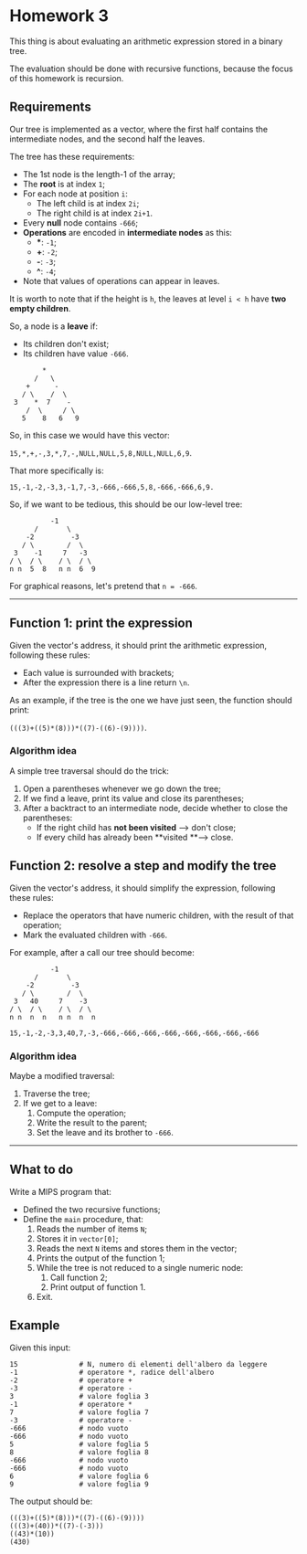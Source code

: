 # Homework 3

This thing is about evaluating an arithmetic expression stored in a binary tree.

The evaluation should be done with recursive functions, because the focus of this homework is recursion.

## Requirements

Our tree is implemented as a vector, where the first half contains the intermediate nodes, and the second half the leaves.

The tree has these requirements:

- The 1st node is the length-1 of the array;
- The **root** is at index `1`;
- For each node at position `i`:
  - The left child is at index `2i`;
  - The right child is at index `2i+1`.
- Every **null** node contains `-666`;
- **Operations** are encoded in **intermediate nodes** as this:
  - **\***: `-1`;
  - **+**: `-2`;
  - **-**:  `-3`;
  - **^**: `-4`;
- Note that values of operations can appear in leaves.

It is worth to note that if the height is `h`, the leaves at level `i < h` have **two empty children**.

So, a node is a **leave** if:

- Its children don't exist;
- Its children have value `-666`.

```
        *
      /   \
    +      -
   / \    /  \
 3    *  7    -
    /  \     / \
   5    8   6   9
```

So, in this case we would have this vector:

`15,*,+,-,3,*,7,-,NULL,NULL,5,8,NULL,NULL,6,9`.

That more specifically is:

`15,-1,-2,-3,3,-1,7,-3,-666,-666,5,8,-666,-666,6,9.`

So, if we want to be tedious, this should be our low-level tree:

```
          -1
      /       \
    -2         -3
   / \        /  \
 3    -1     7   -3
/ \  / \    / \  / \
n n  5  8   n n  6  9
```

For graphical reasons, let's pretend that `n = -666`.

---

## Function 1: print the expression

Given the vector's address, it should print the arithmetic expression, following these rules:

- Each value is surrounded with brackets;
- After the expression there is a line return `\n`.

As an example, if the tree is the one we have just seen, the function should print:

`(((3)+((5)*(8)))*((7)-((6)-(9))))`.

### Algorithm idea

A simple tree traversal should do the trick:

1. Open a parentheses whenever we go down the tree;
2. If we find a leave, print its value and close its parentheses;
3. After a backtract to an intermediate node, decide whether to close the parentheses:
   - If the right child has **not been visited** --> don't close;
   - If every child has already been **visited **--> close.

## Function 2: resolve a step and modify the tree

Given the vector's address, it should simplify the expression, following these rules:

- Replace the operators that have numeric children, with the result of that operation;
- Mark the evaluated children with `-666`.

For example, after a call our tree should become:

```
          -1
      /       \
    -2         -3
   / \        /  \
 3   40     7    -3
/ \  / \    / \  / \
n n  n  n   n n  n  n
```

`15,-1,-2,-3,3,40,7,-3,-666,-666,-666,-666,-666,-666,-666,-666`

### Algorithm idea

Maybe a modified traversal:

1. Traverse the tree;
2. If we get to a leave:
   1. Compute the operation;
   2. Write the result to the parent;
   3. Set the leave and its brother to `-666`.

---

## What to do

Write a MIPS program that:

- Defined the two recursive functions;
- Define the `main` procedure, that:
  1. Reads the number of items `N`; 
  2. Stores it in `vector[0]`;
  3. Reads the next `N` items and stores them in the vector;
  4. Prints the output of the function 1;
  5. While the tree is not reduced to a single numeric node:
     1. Call function 2;
     2. Print output of function 1.
  6. Exit.

## Example

Given this input:

```
15               # N, numero di elementi dell'albero da leggere
-1               # operatore *, radice dell'albero
-2               # operatore +
-3               # operatore -
3                # valore foglia 3
-1               # operatore *
7                # valore foglia 7
-3               # operatore -
-666             # nodo vuoto
-666             # nodo vuoto
5                # valore foglia 5
8                # valore foglia 8
-666             # nodo vuoto
-666             # nodo vuoto
6                # valore foglia 6
9                # valore foglia 9
```

The output should be:

```
(((3)+((5)*(8)))*((7)-((6)-(9))))
(((3)+(40))*((7)-(-3)))
((43)*(10))
(430)
```